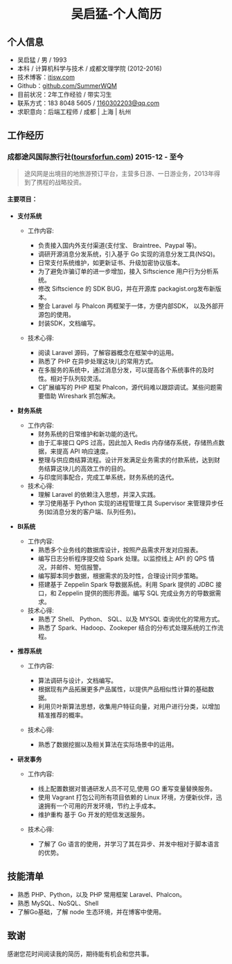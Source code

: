 # <center>吴启猛-个人简历</center>

## 个人信息

- 吴启猛 / 男 / 1993
- 本科 / 计算机科学与技术 / 成都文理学院 (2012-2016)
- 技术博客：[itisw.com](https://itisw.com)
- Github：[github.com/SummerWQM](https://github.com/SummerWQM)
- 目前状况：2年工作经验 / 带实习生
- 联系方式：183 8048 5605 / 1160302203@qq.com
- 求职意向：后端工程师 / 成都 | 上海 | 杭州

## 工作经历
### 成都途风国际旅行社([toursforfun.com](https://cn.toursforfun.com)) 2015-12 - 至今
> 途风网是出境目的地旅游预订平台，主营多日游、一日游业务，2013年得到了携程的战略投资。

#### 主要项目：
- **支付系统**

    - 工作内容:
        - 负责接入国内外支付渠道(支付宝、 Braintree、Paypal 等)。
        - 调研开源消息分发系统，引入基于 Go 实现的消息分发工具(NSQ)。
        - 日常支付系统维护，如更新证书、升级加密协议版本。
        - 为了避免诈骗订单的进一步增加，接入 Siftscience 用户行为分析系统。
        - 修改 Siftscience 的 SDK BUG，并在开源库 packagist.org发布新版本。
        - 整合 Laravel 与 Phalcon 两框架于一体，方便内部SDK， 以及外部开源包的使用。
        - 封装SDK，文档编写。

    - 技术心得:
        - 阅读 Laravel 源码，了解容器概念在框架中的运用。
        - 熟悉了 PHP 在异步处理这块儿的常用方式。
        - 在多服务的系统中，通过消息分发，可以提高各个系统事件的及时性。相对于队列较灵活。
        - C扩展编写的 PHP 框架 Phalcon，源代码难以跟踪调试。某些问题需要借助 Wireshark 抓包解决。

- **财务系统**
    - 工作内容:
        - 财务系统的日常维护和新功能的迭代。
        - 由于汇率接口 QPS 过高，因此加入 Redis 内存储存系统，存储热点数据，来提高 API 响应速度。
        - 整理与供应商结算流程。设计开发满足业务需求的付款系统，达到财务结算这块儿的高效工作的目的。
        - 与印度同事配合，完成工单系统，财务系统的迭代。
    - 技术心得:
        - 理解 Laravel 的依赖注入思想，并深入实践。
        - 学习使用基于 Python 实现的进程管理工具 Supervisor 来管理异步任务(如消息分发的客户端、队列任务)。

- **BI系统**
    - 工作内容:
        - 熟悉多个业务线的数据库设计，按照产品需求开发对应报表。
        - 编写日志分析程序提交给 Spark 处理。以监控线上 API 的 QPS 情况，并邮件、短信报警。
        - 编写脚本同步数据，根据需求的及时性，合理设计同步策略。
        - 搭建基于 Zeppelin Spark 导数据系统。利用 Spark 提供的 JDBC 接口，和 Zeppelin 提供的图形界面。编写 SQL 完成业务方的导数据需求。
    - 技术心得:
        - 熟悉了 Shell、 Python、 SQL、以及 MYSQL 查询优化的常用方式。
        - 熟悉了 Spark、Hadoop、Zookeper 结合的分布式处理系统的工作流程。


- **推荐系统**
    - 工作内容:
        - 算法调研与设计，文档编写。
        - 根据现有产品拓展更多产品属性，以提供产品相似性计算的基础数据。
        - 利用贝叶斯算法思想，收集用户特征向量，对用户进行分类，以增加精准推荐的概率。

    - 技术心得:
        - 熟悉了数据挖掘以及相关算法在实际场景中的运用。

- **研发事务**

    - 工作内容:
        - 线上配置数据对普通研发人员不可见,使用 GO 重写变量替换服务。
        - 使用 Vagrant 打包公司所有项目依赖的 Linux 环境，方便新伙伴，迅速拥有一个可用的开发环境，节约上手成本。
        - 维护重构 基于 Go 开发的短信发送服务。

    - 技术心得:
        - 了解了 Go 语言的使用，并学习了其在异步、并发中相对于脚本语言的优势。
   

## 技能清单

- 熟悉 PHP、Python，以及 PHP 常用框架 Laravel、Phalcon。
- 熟悉 MySQL、NoSQL、Shell
- 了解Go基础，了解 node 生态环境，并在博客中使用。

## 致谢

感谢您花时间阅读我的简历，期待能有机会和您共事。
